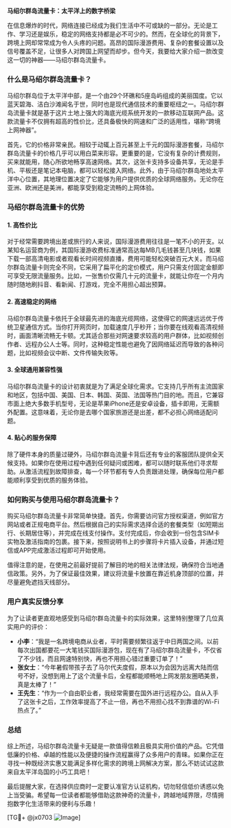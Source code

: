 **马绍尔群岛流量卡：太平洋上的数字桥梁**

在信息爆炸的时代，网络连接已经成为我们生活中不可或缺的一部分。无论是工作、学习还是娱乐，稳定的网络支持都是必不可少的。然而，在全球化的背景下，跨境上网却常常成为令人头疼的问题。高昂的国际漫游费用、复杂的套餐设置以及信号覆盖不足，让很多人对跨国上网望而却步。但今天，我要给大家介绍一款改变这一切的神器——马绍尔群岛流量卡。

### 什么是马绍尔群岛流量卡？

马绍尔群岛位于太平洋中部，是一个由29个环礁和5座岛屿组成的美丽国度。它以蓝天碧海、洁白沙滩闻名于世，同时也是现代通信技术的重要枢纽之一。马绍尔群岛流量卡就是基于这片土地上强大的海底光缆系统开发的一款移动互联网产品。这款流量卡不仅拥有超高的性价比，还具备极快的网速和广泛的适用性，堪称“跨境上网神器”。

首先，它的价格非常亲民。相较于动辄上百元甚至上千元的国际漫游套餐，马绍尔群岛流量卡的价格几乎可以用白菜来形容。更重要的是，它没有复杂的计费规则，买来就能用，随心所欲地畅享高速网络。其次，这张卡支持多设备共享，无论是手机、平板还是笔记本电脑，都可以轻松接入网络。此外，由于马绍尔群岛地处太平洋中心位置，其地理位置决定了它能够为用户提供优质的全球网络服务。无论你在亚洲、欧洲还是美洲，都能享受到稳定流畅的上网体验。

### 马绍尔群岛流量卡的优势

#### 1. **高性价比**
对于经常需要跨境出差或旅行的人来说，国际漫游费用往往是一笔不小的开支。以某知名运营商为例，其国际漫游收费标准通常高达每MB几毛钱甚至几块钱，如果下载一部高清电影或者观看长时间视频直播，费用可能轻松突破百元大关。而马绍尔群岛流量卡则完全不同，它采用了扁平化的定价模式，用户只需支付固定金额即可享受无限流量服务。比如，一张售价仅需几十元的流量卡，就能让你在一个月内随时随地刷抖音、看新闻、打游戏，完全不用担心超出预算。

#### 2. **高速稳定的网络**
马绍尔群岛流量卡依托于全球最先进的海底光缆网络，这使得它的网速远远优于传统卫星通信方式。当你打开网页时，加载速度几乎秒开；当你要在线观看高清视频时，画面清晰流畅无卡顿。尤其适合那些对网速要求较高的用户群体，比如视频创作者、远程办公人士等。同时，这种稳定性能也避免了因网络延迟而导致的各种问题，比如视频会议中断、文件传输失败等。

#### 3. **全球通用兼容性强**
马绍尔群岛流量卡的设计初衷就是为了满足全球化需求。它支持几乎所有主流国家和地区，包括中国、美国、日本、韩国、英国、法国等热门目的地。而且，它兼容市面上绝大多数手机型号，无论是苹果iPhone还是安卓设备，插卡即用，无需额外配置。这意味着，无论你是去哪个国家旅游还是出差，都不必担心网络适配问题。

#### 4. **贴心的服务保障**
除了硬件本身的质量过硬外，马绍尔群岛流量卡背后还有专业的客服团队提供全天候支持。如果你在使用过程中遇到任何疑问或困难，都可以随时联系他们寻求帮助。从激活流程到故障排查，每一个环节都有专人负责跟进处理，确保每位用户都能顺利享受到优质的服务体验。

### 如何购买与使用马绍尔群岛流量卡？

购买马绍尔群岛流量卡非常简单快捷。首先，你需要访问官方授权渠道，例如官方网站或者正规电商平台。然后根据自己的实际需求选择合适的套餐类型（如短期出行、长期居住等），并完成在线支付操作。支付完成后，你会收到一份包含SIM卡实物及激活指南的包裹。接下来，按照说明书上的步骤将卡片插入设备，并通过短信或APP完成激活过程即可开始使用。

值得注意的是，在使用之前最好提前了解目的地的相关法律法规，确保符合当地通信政策。另外，为了保证最佳效果，建议将流量卡放置在靠近机身顶部的位置，并尽量避免遮挡天线部分。

### 用户真实反馈分享

为了让读者更直观地感受到马绍尔群岛流量卡的实际效果，这里特别整理了几位真实用户的评价：

- **小李**：“我是一名跨境电商从业者，平时需要频繁往返于中日两国之间。以前每次出国都要花一大笔钱买国际漫游包，现在有了马绍尔群岛流量卡，不仅省了不少钱，而且网速特别快，再也不用担心错过重要订单了！”
- **张女士**：“今年暑假带孩子去了马尔代夫度假，原本以为会因为远离大陆而信号不好，没想到用上了这个流量卡后，全程都能顺畅地上网发朋友圈晒美景，真是太棒了！”
- **王先生**：“作为一个自由职业者，我经常需要在国外进行远程办公。自从入手了这张卡之后，工作效率提高了不止一倍，再也不用担心找不到靠谱的Wi-Fi热点了。”

### 总结

综上所述，马绍尔群岛流量卡无疑是一款值得信赖且极具实用价值的产品。它凭借低廉的价格、卓越的性能以及便捷的操作流程赢得了众多用户的青睐。如果你正在寻找一种既经济实惠又能满足多样化需求的跨境上网解决方案，那么不妨试试这款来自太平洋岛国的小巧工具吧！

最后提醒大家，在选择供应商时一定要认准官方认证机构，切勿轻信低价诱惑以免上当受骗。希望每一位读者都能够借助这款神奇的流量卡，跨越地域界限，尽情拥抱数字化生活带来的便利与乐趣！

[TG💪+ @jx0703 ![Image](https://github.com/user-attachments/assets/dbca1d08-cadb-493c-b0ec-ad6f7a83f270)]